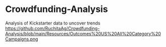 # Crowdfunding-Analysis
Analysis of Kickstarter data to uncover trends
https://github.com/RuchitaAg/Crowdfunding-Analysis/blob/main/Resources/Outcomes%20US%20All%20Category%20Campaigns.png

